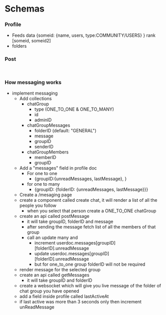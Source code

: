 # Schemas



### Profile
* Feeds
    data
        {someid: {name, users, type:COMMUNITY/USERS} }
    rank
        [someid, someid2]
* folders
    
### Post
```


```

### How messaging works

* implement messaging
    * Add collections
        * chatGroup
            * type (ONE_TO_ONE & ONE_TO_MANY)
            * id
            * adminID
        * chatGroupMessages
            * folderID (default: "GENERAL")
            * message
            * groupID
            * senderID
        * chatGroupMembers
            * memberID
            * groupID
    * Add a "messages" field in profile doc
        * For one to one
            * {groupID:{unreadMessages, lastMessage},  } 
        * for one to many
            * {groupID: {folderID: {unreadMessages, lastMessage}}}
    * Create a /mesaging page
    * create a component called create chat, it will render a list of all the people you follow
        * when you select that person create a ONE_TO_ONE chatGroup
    * create an api called postMessage
        * it will take groupID, folderID and message
        * after sending the message fetch list of all the members of that group
        * call an update many and 
            * increment userdoc.messages[groupID][folderID].unreadMessage 
            * update userdoc.messages[groupID][folderID].unreadMessage
            * but for one_to_one group folderID will not be required
    * render message for the selected group
    * create an api called getMessages
        * it will take groupID and folderID
    * create a websocket which will give you live message of the folder of chat group you have opened
    * add a field inside profile called lastActiveAt
    * if last active was more than 3 seconds only then increment unReadMessage


